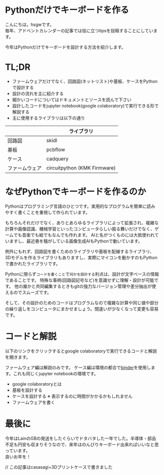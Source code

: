 # Pythonだけでキーボードを作る

こんにちは。hsgwです。   
毎年、アドベントカレンダーの記事では役に立つtipsを投稿することにしています。

今年はPythonだけでキーボードを設計する方法を紹介します。

# TL;DR
- ファームウェアだけでなく、回路図(ネットリスト)や基板、ケースをPythonで設計する   
- 設計の流れを主に紹介する
- 細かいコードについてはドキュメントとソースを読んで下さい
- 設計したコードをjupyter notebook(google colaboratory)で実行できる形で解説する   
- 主に使用するライブラリは以下の通り

|            |ライブラリ|
|------------|-----|
|回路図       |skidl|
|基板         |pcbflow|
|ケース       |cadquery|
|ファームウェア|circuitpython (KMK Firmware)|

# なぜPythonでキーボードを作るのか
Pythonはプログラミング言語のひとつです。実用的なプログラムを簡単に読みやすく書くことを重視して作られています。

もちろんそれだけでなく、ありとあらゆるライブラリによって拡張され、複雑な計算や画像認識、機械学習といったコンピュータらしい振る舞いだけでなく、ゲームでも音楽でも絵でもなんでも作れます。
AIと名がつくものには大抵使われていますし、最近巷を騒がしている画像生成AIもPythonで動いています。

例外にもれず、回路図を書くためのライブラリや基板を配線するライブラリ、3Dモデルを作るライブラリもありますし、実際にマイコンを動かすのもPythonで書かれたライブラリです。

Pythonに限らず`コードを書くこと`で`何かを設計する`利点は、設計が文字ベースの情報であることです。
特殊な事柄(回路図記号など)を意識せずに理解・設計が可能です。
他の誰かと共同編集するときもgitの強力なバージョン管理や差分抽出が使えるのでスムーズです。

そして、その設計のためのコードはプログラムなので複雑な計算や同じ値や部分の繰り返しをコンピュータにまかせましょう。間違いが少なくなって変更も容易です。

# コードと解説
以下のリンクをクリックするとgoogle colaboratoryで実行できるコードと解説を開きます。

ファームウェア編は解説のみです。
ケース編は環境の都合で[binder](https://mybinder.org)を使用します。これも同じくjupyter notebookの環境です。

- google colaboratoryとは
- 基板を設計する
- ケースを設計する ※ 表示するのに時間がかかるかもしれません
- ファームウェアを書く

# 最後に
今年はLainのGBの発送をしたぐらいでドタバタした一年でした。半導体・部品不足も円安も収まりそうなので、来年はのんびりキーボード出来ればいいなと思っています。    
良いお年を！

// この記事はcasasagi+3Dプリントケースで書きました